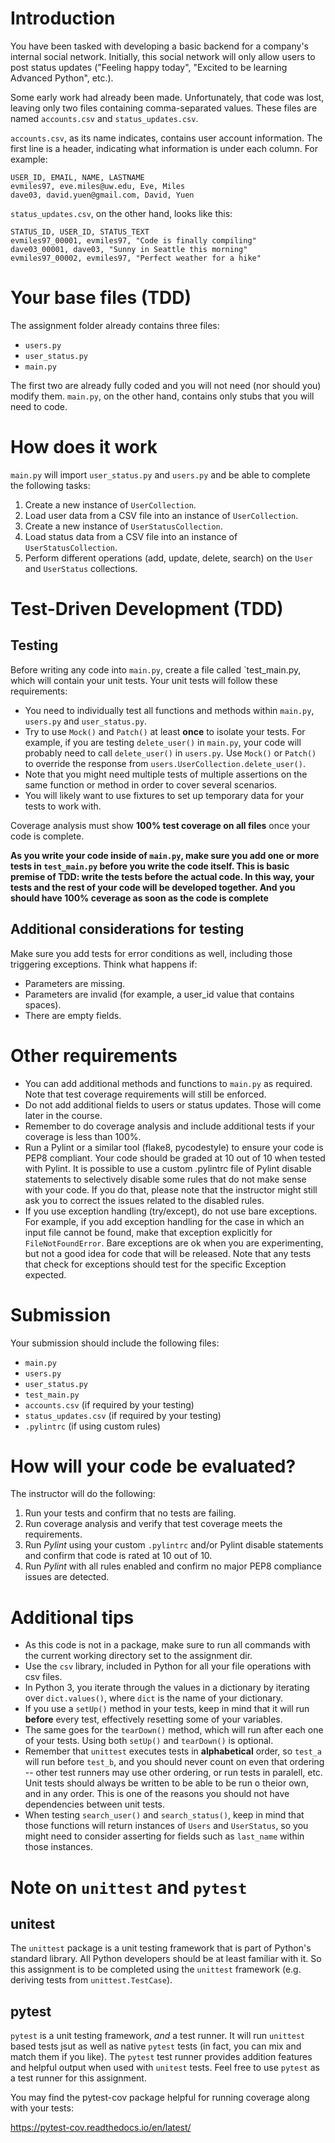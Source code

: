 # Introduction 

You have been tasked with developing a basic backend for a company's internal social network. Initially, this social network will only allow users to post status updates ("Feeling happy today", "Excited to be learning Advanced Python", etc.). 

Some early work had already been made. Unfortunately, that code was lost, leaving only two files containing comma-separated values. These files are named `accounts.csv` and `status_updates.csv`.

`accounts.csv`, as its name indicates, contains user account information. The first line is a header, indicating what information is under each column. For example:

```
USER_ID, EMAIL, NAME, LASTNAME
evmiles97, eve.miles@uw.edu, Eve, Miles
dave03, david.yuen@gmail.com, David, Yuen
```

`status_updates.csv`, on the other hand, looks like this:

```
STATUS_ID, USER_ID, STATUS_TEXT
evmiles97_00001, evmiles97, "Code is finally compiling"
dave03_00001, dave03, "Sunny in Seattle this morning"
evmiles97_00002, evmiles97, "Perfect weather for a hike"
```

# Your base files (TDD)

The assignment folder already contains three files:

* `users.py`
* `user_status.py`
* `main.py`

The first two are already fully coded and you will not need (nor should you) modify them. `main.py`, on the other hand, contains only stubs that you will need to code.
	
# How does it work

`main.py` will import `user_status.py` and `users.py` and be able to complete the following tasks:
 
1. Create a new instance of `UserCollection`.
1. Load user data from a CSV file into an instance of `UserCollection`.
1. Create a new instance of `UserStatusCollection`.
1. Load status data from a CSV file into an instance of `UserStatusCollection`.
1. Perform different operations (add, update, delete, search) on the `User` and `UserStatus` collections.


# Test-Driven Development (TDD)

## Testing

Before writing any code into `main.py`, create a file called `test_main.py, which will contain your unit tests. Your unit tests will follow these requirements:

* You need to individually test all functions and methods within `main.py`, `users.py` and `user_status.py`.
* Try to use `Mock()` and `Patch()` at least **once** to isolate your tests. For example, if you are testing `delete_user()` in `main.py`, your code will probably need to call `delete_user()` in `users.py`. Use `Mock()` or `Patch()` to override the response from `users.UserCollection.delete_user()`.
* Note that you might need multiple tests of multiple assertions on the same function or method in order to cover several scenarios.
* You will likely want to use fixtures to set up temporary data for your tests to work with.

Coverage analysis must show **100% test coverage on all files** once your code is complete.

**As you write your code inside of `main.py`, make sure you add one or more tests in `test_main.py` before you write the code itself. This is basic premise of TDD: write the tests before the actual code. In this way, your tests and the rest of your code will be developed together. And you should have 100% ceverage as soon as the code is complete**

## Additional considerations for testing

Make sure you add tests for error conditions as well, including those triggering exceptions. Think what happens if:

* Parameters are missing.
* Parameters are invalid (for example, a user_id value that contains spaces).
* There are empty fields.

# Other requirements

* You can add additional methods and functions to `main.py` as required. Note that test coverage requirements will still be enforced.
* Do not add additional fields to users or status updates. Those will come later in the course.
* Remember to do coverage analysis and include additional tests if your coverage is less than 100%.
* Run a Pylint or a similar tool (flake8, pycodestyle) to ensure your code is PEP8 compliant. Your code should be graded at 10 out of 10 when tested with Pylint. It is possible to use a custom .pylintrc file of Pylint disable statements to selectively disable some rules that do not make sense with your code. If you do that, please note that the instructor might still ask you to correct the issues related to the disabled rules.
* If you use exception handling (try/except), do not use bare exceptions. For example, if you add exception handling for the case in which an input file cannot be found, make that exception explicitly for `FileNotFoundError`. Bare exceptions are ok when you are experimenting, but not a good idea for code that will be released. Note that any tests that check for exceptions should test for the specific Exception expected.

# Submission

Your submission should include the following files:

* `main.py`
* `users.py`
* `user_status.py`
* `test_main.py`
* `accounts.csv` (if required by your testing)
* `status_updates.csv` (if required by your testing)
* `.pylintrc` (if using custom rules)

# How will your code be evaluated?

The instructor will do the following:

1. Run your tests and confirm that no tests are failing.
1. Run coverage analysis and verify that test coverage meets the requirements.
1. Run *Pylint* using your custom `.pylintrc` and/or Pylint disable statements and confirm that code is rated at 10 out of 10.
1. Run *Pylint* with all rules enabled and confirm no major PEP8 compliance issues are detected.

# Additional tips #

* As this code is not in a package, make sure to run all commands with the current working directory set to the assignment dir.
* Use the `csv` library, included in Python for all your file operations with csv files.
* In Python 3, you iterate through the values in a dictionary by iterating over `dict.values()`, where `dict` is the name of your dictionary.
* If you use a `setUp()` method in your tests, keep in mind that it will run **before** every test, effectively resetting some of your variables.
* The same goes for the `tearDown()` method, which will run after each one of your tests. Using both `setUp()` and `tearDown()` is optional.
* Remember that `unittest` executes tests in **alphabetical** order, so `test_a` will run before `test_b`, and you should never count on even that ordering -- other test runners may use other ordering, or run tests in paralell, etc. Unit tests should always be written to be able to be run o theior own, and in any order. This is one of the reasons you should not have dependencies between unit tests.
* When testing `search_user()` and `search_status()`, keep in mind that those functions will return instances of `Users` and `UserStatus`, so you might need to consider asserting for fields such as `last_name` within those instances.

# Note on `unittest` and `pytest` #

## unitest ##

The `unittest` package is a unit testing framework that is part of Python's standard library. All Python developers should be at least familiar with it. So this assignment is to be completed using the `unittest` framework (e.g. deriving tests from `unittest.TestCase`).

## pytest ##

`pytest` is a unit testing framework, *and* a test runner. It will run `unittest` based tests jsut as well as native `pytest` tests (in fact, you can mix and match them if you like). The `pytest` test runner provides addition features and helpful output when used with `unitest` tests. Feel free to use `pytest` as a test runner for this assignment.

You may find the pytest-cov package helpful for running coverage along with your tests:

https://pytest-cov.readthedocs.io/en/latest/

